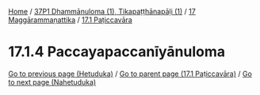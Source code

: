 
[Home](/) / [37P1 Dhammānuloma (1), Tikapaṭṭhānapāḷi (1)](../../../37P1.md) / [17 Maggārammaṇattika](../../17.md) / [17.1 Paṭiccavāra](../17.1.md)

# 17.1.4 Paccayapaccanīyānuloma


[Go to previous page (Hetuduka)](17.1.3/Hetuduka.md) / [Go to parent page (17.1 Paṭiccavāra)](../17.1.md) / [Go to next page (Nahetuduka)](17.1.4/Nahetuduka.md)


